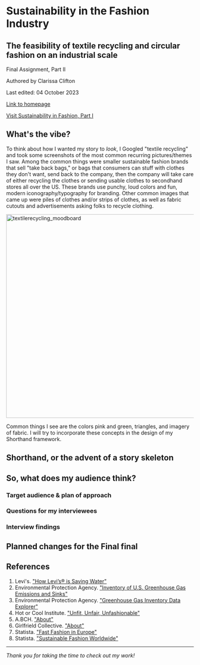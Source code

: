 # Sustainability in the Fashion Industry
## The feasibility of textile recycling and circular fashion on an industrial scale
Final Assignment, Part II

Authored by Clarissa Clifton

Last edited: 04 October 2023

[Link to homepage](https://cjclifto.github.io/tswd_portfolio/)

[Visit Sustainability in Fashion, Part I](https://cjclifto.github.io/tswd_portfolio/sustainablefashion.html)

## What's the vibe?
To think about how I wanted my story to _look_, I Googled "textile recycling" and took some screenshots of the most common recurring pictures/themes I saw. Among the common things were smaller sustainable fashion brands that sell "take back bags," or bags that consumers can stuff with clothes they don't want, send back to the company, then the company will take care of either recycling the clothes or sending usable clothes to secondhand stores all over the US. These brands use punchy, loud colors and fun, modern iconography/typography for branding. Other common images that came up were piles of clothes and/or strips of clothes, as well as fabric cutouts and advertisements asking folks to recycle clothing.

<img width="546" alt="textilerecycling_moodboard" src="https://github.com/cjclifto/tswd_portfolio/assets/140766598/dd6dc254-3b14-4f1b-a756-db9062d9b6f4">

Common things I see are the colors pink and green, triangles, and imagery of fabric. I will try to incorporate these concepts in the design of my Shorthand framework. 

## Shorthand, or the advent of a story skeleton


## So, what does my audience think?
### Target audience & plan of approach
### Questions for my interviewees
### Interview findings
## Planned changes for the Final final

## References
1. Levi's. ["How Levi’s® is Saving Water"](https://www.levistrauss.com/2019/03/25/world-water-day-2019-saving-h2o/)
2. Environmental Protection Agency. ["Inventory of U.S. Greenhouse Gas Emissions and Sinks"](https://www.epa.gov/ghgemissions/inventory-us-greenhouse-gas-emissions-and-sinks)
3. Environmental Protection Agency. ["Greenhouse Gas Inventory Data Explorer"](https://cfpub.epa.gov/ghgdata/inventoryexplorer/#industry/entiresector/allgas/category/all)
4. Hot or Cool Institute. ["Unfit, Unfair, Unfashionable"](https://cjclifto.github.io/tswd_portfolio/Hot_or_Cool_1_5_fashion_report_.pdf)
5. A.BCH. ["About"](https://abch.world/pages/about-abch)
6. Girlfrield Collective. ["About"](https://girlfriend.com/pages/about-girlfriend)
7. Statista. ["Fast Fashion in Europe"](https://cjclifto.github.io/tswd_portfolio/fastfashioneurope.pdf)
8. Statista. ["Sustainable Fashion Worldwide"](https://cjclifto.github.io/tswd_portfolio/sustainablefashionworldwide.pdf)

---
_Thank you for taking the time to check out my work!_
